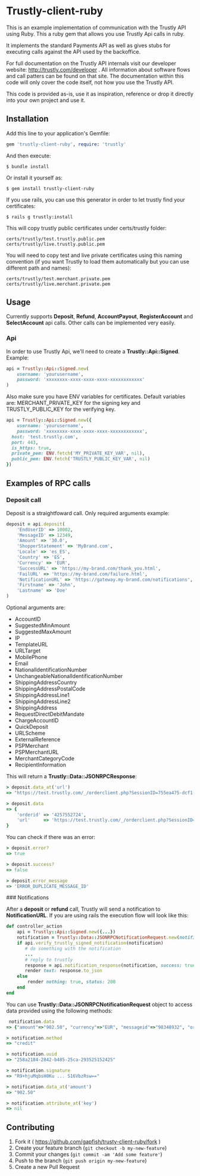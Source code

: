 # Trustly-client-ruby

This is an example implementation of communication with the Trustly API using Ruby. This a ruby gem that allows you use Trustly Api calls in ruby.

It implements the standard Payments API as well as gives stubs for executing calls against the API used by the backoffice.

For full documentation on the Trustly API internals visit our developer website: http://trustly.com/developer . All information about software flows and call patters can be found on that site. The documentation within this code will only cover the code itself, not how you use the Trustly API.

This code is provided as-is, use it as inspiration, reference or drop it directly into your own project and use it.


## Installation

Add this line to your application's Gemfile:

```ruby
gem 'trustly-client-ruby', require: 'trustly'
```

And then execute:

    $ bundle install

Or install it yourself as:

    $ gem install trustly-client-ruby

If you use rails, you can use this generator in order to let trustly find your certificates:

    $ rails g trustly:install

This will copy trustly public certificates under certs/trustly folder:
    
    certs/trustly/test.trustly.public.pem
    certs/trustly/live.trustly.public.pem

You will need to copy test and live private certificates using this naming convention (if you want Trustly to load them automatically but you can use different path and names):

    certs/trustly/test.merchant.private.pem
    certs/trustly/live.merchant.private.pem 

## Usage

Currently supports **Deposit**, **Refund**, **AccountPayout**, **RegisterAccount** and **SelectAccount** api calls. Other calls can be implemented very easily.

### Api

In order to use Trustly Api, we'll need to create a **Trustly::Api::Signed**. Example:

```ruby
api = Trustly::Api::Signed.new(
	username: 'yourusername',
	password: 'xxxxxxxx-xxxx-xxxx-xxxx-xxxxxxxxxxxx'
)
```

Also make sure you have ENV variables for certificates. Default variables are: MERCHANT_PRIVATE_KEY for the signing key and TRUSTLY_PUBLIC_KEY for the verifying key.

```ruby
api = Trustly::Api::Signed.new({
	username: 'yourusername',
	password: 'xxxxxxxx-xxxx-xxxx-xxxx-xxxxxxxxxxxx',
  host: 'test.trustly.com',
  port: 443,
  is_https: true,
  private_pem: ENV.fetch('MY_PRIVATE_KEY_VAR', nil),
  public_pem: ENV.fetch('TRUSTLY_PUBLIC_KEY_VAR', nil)
})
```
## Examples of RPC calls
### Deposit call

Deposit is a straightfoward call. Only required arguments example:

```ruby
deposit = api.deposit(
	'EndUserID' => 10002,
	'MessageID' => 12349,
	'Amount' => '30.0',
	'ShopperStatement' => 'MyBrand.com',
	'Locale' => 'es_ES',
	'Country' => 'ES',
	'Currency' => 'EUR',
	'SuccessURL' => 'https://my-brand.com/thank_you.html',
	'FailURL' => 'https://my-brand.com/failure.html',
	'NotificationURL' => 'https://gateway.my-brand.com/notifications',
	'Firstname' => 'John',
	'Lastname' => 'Doe'
)
```
Optional arguments are:
- AccountID
- SuggestedMinAmount
- SuggestedMaxAmount
- IP
- TemplateURL
- URLTarget
- MobilePhone
- Email
- NationalIdentificationNumber
- UnchangeableNationalIdentificationNumber
- ShippingAddressCountry
- ShippingAddressPostalCode
- ShippingAddressLine1
- ShippingAddressLine2
- ShippingAddress
- RequestDirectDebitMandate
- ChargeAccountID
- QuickDeposit
- URLScheme
- ExternalReference
- PSPMerchant
- PSPMerchantURL
- MerchantCategoryCode
- RecipientInformation

This will return a **Trustly::Data::JSONRPCResponse**:

```ruby
> deposit.data_at('url')
=> "https://test.trustly.com/_/orderclient.php?SessionID=755ea475-dcf1-476e-ac70-07913501b34e&OrderID=4257552724&Locale=es_ES"

> deposit.data
=> {
	'orderid' => '4257552724', 
	'url'     => 'https://test.trustly.com/_/orderclient.php?SessionID=755ea475-dcf1-476e-ac70-07913501b34e&OrderID=4257552724&Locale=es_ES'
}
```

You can check if there was an error:

```ruby
> deposit.error?
=> true

> deposit.success?
=> false

> deposit.error_message
=> 'ERROR_DUPLICATE_MESSAGE_ID'
```

### Notifications

After a **deposit** or **refund** call, Trustly will send a notification to **NotificationURL**. If you are using rails the execution flow will look like this:

```ruby
def controller_action
	api = Trustly::Api::Signed.new({...}) 
	notification = Trustly::Data::JSONRPCNotificationRequest.new(notification_body: params)
	if api.verify_trustly_signed_notification(notification)
	   # do something with the notification
	   ...
	   # reply to trustly
	   response = api.notification_response(notification, success: true)
	   render text: response.to_json
	else
		render nothing: true, status: 200
	end
end
``` 

You can use **Trustly::Data::JSONRPCNotificationRequest** object to access data provided using the following methods:

```ruby
 notification.data
=> {"amount"=>"902.50", "currency"=>"EUR", "messageid"=>"98348932", "orderid"=>"87654567", "enduserid"=>"32123", "notificationid"=>"9876543456", "timestamp"=>"2010-01-20 14:42:04.675645+01", "attributes"=>{}}

> notification.method
=> "credit"

> notification.uuid
=> "258a2184-2842-b485-25ca-293525152425"

> notification.signature
=> "R9+hjuMqbsH0Ku ... S16VbzRsw=="

> notification.data_at('amount')
=> "902.50"

> notification.attribute_at('key')
=> nil
```



## Contributing

1. Fork it ( https://github.com/gapfish/trusty-client-ruby/fork )
2. Create your feature branch (`git checkout -b my-new-feature`)
3. Commit your changes (`git commit -am 'Add some feature'`)
4. Push to the branch (`git push origin my-new-feature`)
5. Create a new Pull Request
